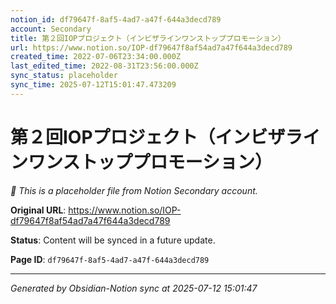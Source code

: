 ```yaml
---
notion_id: df79647f-8af5-4ad7-a47f-644a3decd789
account: Secondary
title: 第２回IOPプロジェクト（インビザラインワンストッププロモーション）
url: https://www.notion.so/IOP-df79647f8af54ad7a47f644a3decd789
created_time: 2022-07-06T23:34:00.000Z
last_edited_time: 2022-08-31T23:56:00.000Z
sync_status: placeholder
sync_time: 2025-07-12T15:01:47.473209
---
```


# 第２回IOPプロジェクト（インビザラインワンストッププロモーション）

*🔄 This is a placeholder file from Notion Secondary account.*

**Original URL**: https://www.notion.so/IOP-df79647f8af54ad7a47f644a3decd789

**Status**: Content will be synced in a future update.

**Page ID**: `df79647f-8af5-4ad7-a47f-644a3decd789`

---

*Generated by Obsidian-Notion sync at 2025-07-12 15:01:47*
